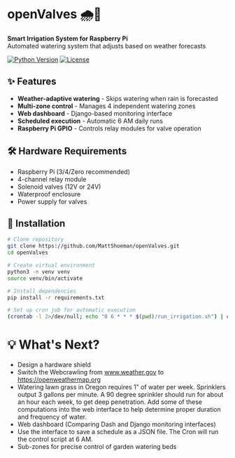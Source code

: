 # openValves 🌧️🌱
**Smart Irrigation System for Raspberry Pi**  
Automated watering system that adjusts based on weather forecasts

[![Python Version](https://img.shields.io/badge/python-3.7%2B-blue)](https://www.python.org/)
[![License](https://img.shields.io/badge/license-MIT-green)](LICENSE)

## ✨ Features
- **Weather-adaptive watering** - Skips watering when rain is forecasted
- **Multi-zone control** - Manages 4 independent watering zones
- **Web dashboard** - Django-based monitoring interface
- **Scheduled execution** - Automatic 6 AM daily runs
- **Raspberry Pi GPIO** - Controls relay modules for valve operation

## 🛠️ Hardware Requirements
- Raspberry Pi (3/4/Zero recommended)
- 4-channel relay module
- Solenoid valves (12V or 24V)
- Waterproof enclosure
- Power supply for valves

## 🚀 Installation
```bash
# Clone repository
git clone https://github.com/MattShoeman/openValves.git
cd openValves

# Create virtual environment
python3 -m venv venv
source venv/bin/activate

# Install dependencies
pip install -r requirements.txt

# Set up cron job for automatic execution
(crontab -l 2>/dev/null; echo "0 6 * * * $(pwd)/run_irrigation.sh") | crontab -

```
# :bulb: What's Next?
- Design a hardware shield
- Switch the Webcrawling from www.weather.gov to https://openweathermap.org
- Watering lawn grass in Oregon requires 1" of water per week.  Sprinklers output 3 gallons per minute.  A 90 degree sprinkler should run for about an hour each week, to get deep penetration. Add some of these computations into the web interface to help determine proper duration and frequency of water.
- Web dashboard (Comparing Dash and Django monitoring interfaces)
- Use the interface to save a schedule as a JSON file.  The Cron will run the control script at 6 AM.
- Sub-zones for precise control of garden watering beds

